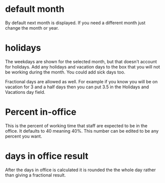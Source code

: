 # default month

By default next month is displayed.
If you need a different month just change the month or year.

# holidays

The weekdays are shown for the selected month, but that doesn't account for holidays. Add any holidays and vacation days to the box that you will not be working during the month. You could add sick days too.

Fractional days are allowed as well. For example if you know you will be on vacation for 3 and a half days then you can put 3.5 in the Holidays and Vacations day field.

# Percent in-office

This is the percent of working time that staff are expected to be in the office. It defaults to 40 meaning 40%. This number can be edited to be any percent you want.

# days in office result

After the days in office is calculated it is rounded the the whole day rather than giving a fractional result.
